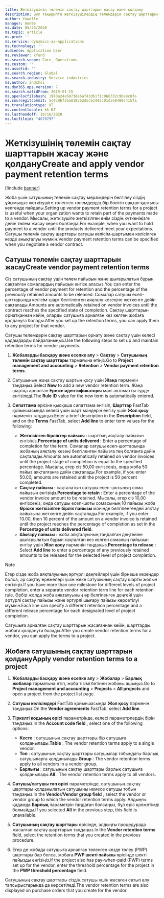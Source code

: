 ```yaml
---
title: Жеткізушінің төлемін сақтау шарттарын жасау және қолдану
description: Бұл тақырыпта жеткізушілердің төлемдерін сақтау шарттарын белгілеу және сақтау жолдары туралы ақпарат берілген.
author: Yowelle
manager: AnnBe
ms.date: 05/26/2020
ms.topic: article
ms.prod: ''
ms.service: dynamics-ax-applications
ms.technology: ''
audience: Application User
ms.reviewer: kfend
ms.search.scope: Core, Operations
ms.custom: ''
ms.assetid: ''
ms.search.region: Global
ms.search.industry: Service industries
ms.author: andchoi
ms.dyn365.ops.version: 7
ms.search.validFrom: 2019-01-15
ms.openlocfilehash: 1970a24a5073de6af43db1f1c068332c9ba9c8fe
ms.sourcegitcommit: 5c4c9bf3ba018562d6cb3443c01d550489c415fa
ms.translationtype: HT
ms.contentlocale: kk-KZ
ms.lasthandoff: 10/16/2020
ms.locfileid: "4079797"
---
```

# <a name="create-and-apply-vendor-payment-retention-terms"></a><span data-ttu-id="ea5fa-103">Жеткізушінің төлемін сақтау шарттарын жасау және қолдану</span><span class="sxs-lookup"><span data-stu-id="ea5fa-103">Create and apply vendor payment retention terms</span></span>

[!include [banner](../includes/banner.md)] 

<span data-ttu-id="ea5fa-104">Жоба үшін сатушының төлемін сақтау мерзімдерін белгілеу сіздің ұйымыңыз жеткізушіге төленген төлемдердің бір бөлігін сақтап қалғысы келгенде пайдалы.</span><span class="sxs-lookup"><span data-stu-id="ea5fa-104">Setting up vendor payment retention terms for a project is useful when your organization wants to retain part of the payments made to a vendor.</span></span> <span data-ttu-id="ea5fa-105">Мысалы, жеткізушіге жеткізілген өнім сіздің күткеніңізге дейін төлем жасау керек болғанда.</span><span class="sxs-lookup"><span data-stu-id="ea5fa-105">For example, when you want to hold payment to a vendor until the products delivered meet your expectations.</span></span> <span data-ttu-id="ea5fa-106">Сатушы төлемін сақтау шарттары сатушы келісім-шартымен келісілген кезде анықталуы мүмкін.</span><span class="sxs-lookup"><span data-stu-id="ea5fa-106">Vendor payment retention terms can be specified when you negotiate a vendor contract.</span></span>

## <a name="create-vendor-payment-retention-terms"></a><span data-ttu-id="ea5fa-107">Сатушы төлемін сақтау шарттарын жасау</span><span class="sxs-lookup"><span data-stu-id="ea5fa-107">Create vendor payment retention terms</span></span>

<span data-ttu-id="ea5fa-108">Сіз сатушының сақтау үшін төлем пайызын және шығарылатын бұрын сақталған сомалардың пайызын енгізе аласыз.</span><span class="sxs-lookup"><span data-stu-id="ea5fa-108">You can enter the percentage of vendor payment for retention and the percentage of the previously retained amounts to be released.</span></span> <span data-ttu-id="ea5fa-109">Сомалар сатушы есеп-шоттарында келісім-шарт белгіленген аяқталу кезеңіне жеткенге дейін сақталады.</span><span class="sxs-lookup"><span data-stu-id="ea5fa-109">Amounts are automatically retained on vendor invoices until the contract reaches the specified state of completion.</span></span> <span data-ttu-id="ea5fa-110">Сақтау шарттарын орнатқаннан кейін, оларды сатушыға арналған кез келген жобаға қолдануға болады.</span><span class="sxs-lookup"><span data-stu-id="ea5fa-110">After you set up the retention terms, you can apply them to any project for that vendor.</span></span>

<span data-ttu-id="ea5fa-111">Сатушы төлемдерін сақтау шарттарын орнату және сақтау үшін келесі қадамдарды пайдаланыңыз.</span><span class="sxs-lookup"><span data-stu-id="ea5fa-111">Use the following steps to set up and maintain retention terms for vendor payments.</span></span> 

1. <span data-ttu-id="ea5fa-112">**Жобаларды басқару және есепке алу** > **Сақтау** > **Сатушының төлемін сақтау шарттары** тармағына өтіңіз.</span><span class="sxs-lookup"><span data-stu-id="ea5fa-112">Go to **Project management and accounting** > **Retention** > **Vendor payment retention terms**.</span></span>
2. <span data-ttu-id="ea5fa-113">Сатушының жаңа сақтау шартын қосу үшін **Жаңа** пәрменін таңдаңыз.</span><span class="sxs-lookup"><span data-stu-id="ea5fa-113">Select **New** to add a new vendor retention term.</span></span> <span data-ttu-id="ea5fa-114">Жаңа шартқа арналған **Ереже идентификаторы** мәні автоматты түрде енгізіледі.</span><span class="sxs-lookup"><span data-stu-id="ea5fa-114">The **Rule ID** value for the new term is automatically entered.</span></span> 
3. <span data-ttu-id="ea5fa-115">**Сипаттама** өрісіне қысқаша сипаттама енгізіп, **Шарттар** FastTab қойыншасында келесі үшін шарт мәндерін енгізу үшін **Жол қосу** пәрменін таңдаңыз.</span><span class="sxs-lookup"><span data-stu-id="ea5fa-115">Enter a brief description in the **Description** field, and on the **Terms** FastTab, select **Add line** to enter term values for the following:</span></span>

   - <span data-ttu-id="ea5fa-116">**Жеткізілген бірліктер пайызы** : шарттың аяқталу пайызын енгізіңіз.</span><span class="sxs-lookup"><span data-stu-id="ea5fa-116">**Percentage of units delivered** : Enter a percentage of completion for the term.</span></span> <span data-ttu-id="ea5fa-117">Сомалар сатушы есеп-шоттарында жобаның аяқталу кезеңі белгіленген пайызға тең болғанға дейін сақталады.</span><span class="sxs-lookup"><span data-stu-id="ea5fa-117">Amounts are automatically retained on vendor invoices until the project stage of completion is equal to the specified percentage.</span></span> <span data-ttu-id="ea5fa-118">Мысалы, егер сіз 50,00 енгізсеңіз, онда жоба 50 пайыз аяқталғанға дейін сақталады.</span><span class="sxs-lookup"><span data-stu-id="ea5fa-118">For example, if you enter 50.00, amounts are retained until the project is 50 percent completed.</span></span>
   - <span data-ttu-id="ea5fa-119">**Сақтау пайызы** : сақталатын сатушы есеп-шотының сома пайызын енгізіңіз.</span><span class="sxs-lookup"><span data-stu-id="ea5fa-119">**Percentage to retain** : Enter a percentage of the vendor invoice amount to be retained.</span></span> <span data-ttu-id="ea5fa-120">Мысалы, егер сіз 10,00 енгізсеңіз, онда сатушы есеп-шоты сомасының 10 пайызы жоба **Өріске жеткізілген бірлік пайызы** мәнінде белгіленгендей аяқтау пайызына жеткенге дейін сақталады.</span><span class="sxs-lookup"><span data-stu-id="ea5fa-120">For example, if you enter 10.00, then 10 percent of the amount on a vendor invoice is retained until the project reaches the percentage of completion as set in the **Percentage of units delivered field**.</span></span>
   - <span data-ttu-id="ea5fa-121">**Шығару пайызы** : жоба аяқталуының таңдалған деңгейіне шығарылатын бұрын сақталған кез келген соманың пайызын енгізу үшін **Жол қосу** пәрменін таңдаңыз.</span><span class="sxs-lookup"><span data-stu-id="ea5fa-121">**Percentage to release** : Select **Add line** to enter a percentage of any previously retained amounts to be released for the selected level of project completion.</span></span>

> [!NOTE]
> <span data-ttu-id="ea5fa-122">Егер сізде жоба аяқталуының әртүрлі деңгейлері үшін бірнеше кезеңдер болса, әр сақтау ережелері үшін жеке сатушының сақтау шарты жолын енгізіңіз.</span><span class="sxs-lookup"><span data-stu-id="ea5fa-122">If you have more than one milestone for different levels of project completion, enter a separate vendor retention term line for each retention rule.</span></span> <span data-ttu-id="ea5fa-123">Әрбір жолда жоба аяқталуының әр белгіленген деңгейі үшін әртүрлі сақтау пайызы және әртүрлі шығару пайызы көрсетілуі мүмкін.</span><span class="sxs-lookup"><span data-stu-id="ea5fa-123">Each line can specify a different retention percentage and a different release percentage for each designated level of project completion.</span></span>

<span data-ttu-id="ea5fa-124">Сатушыға арналған сақтау шарттарын жасағаннан кейін, шарттарды жобаға қолдануға болады.</span><span class="sxs-lookup"><span data-stu-id="ea5fa-124">After you create vendor retention terms for a vendor, you can apply the terms to a project.</span></span>

## <a name="apply-vendor-retention-terms-to-a-project"></a><span data-ttu-id="ea5fa-125">Жобаға сатушының сақтау шарттарын қолдану</span><span class="sxs-lookup"><span data-stu-id="ea5fa-125">Apply vendor retention terms to a project</span></span>

1. <span data-ttu-id="ea5fa-126">**Жобаларды басқару және есепке алу** > **Жобалар** > **Барлық жобалар** тармағына өтіп, жоба тізімі бетінен жобаны ашыңыз.</span><span class="sxs-lookup"><span data-stu-id="ea5fa-126">Go to **Project management and accounting** > **Projects** > **All projects** and open a project from the project list page.</span></span>
2. <span data-ttu-id="ea5fa-127">**Сатушы келісімдері** FastTab қойыншасында **Жол қосу** пәрменін таңдаңыз.</span><span class="sxs-lookup"><span data-stu-id="ea5fa-127">On the **Vendor agreements** FastTab, select **Add line**.</span></span>
3. <span data-ttu-id="ea5fa-128">**Тіркелгі кодының өрісі** параметрінде, келесі параметрлердің бірін таңдаңыз:</span><span class="sxs-lookup"><span data-stu-id="ea5fa-128">In the **Account code field** , select one of the following options:</span></span> 

   - <span data-ttu-id="ea5fa-129">**Кесте** : сатушының сақтау шарттары бір сатушыға қолданылады.</span><span class="sxs-lookup"><span data-stu-id="ea5fa-129">**Table** : The vendor retention terms apply to a single vendor.</span></span>
   - <span data-ttu-id="ea5fa-130">**Топ** : сатушының сақтау шарттары сатушылар тобындағы барлық сатушыларға қолданылады.</span><span class="sxs-lookup"><span data-stu-id="ea5fa-130">**Group** : The vendor retention terms apply to all vendors in a vendor group.</span></span>
   - <span data-ttu-id="ea5fa-131">**Барлығы** : сатушының сақтау шарттары барлық сатушыға қолданылады.</span><span class="sxs-lookup"><span data-stu-id="ea5fa-131">**All** : The vendor retention terms apply to all vendors.</span></span>

4. <span data-ttu-id="ea5fa-132">**Сатушы/сатушы топ өрісі** параметрінде, сатушының сақтау шарттары қолданылатын сатушыны немесе сатушы тобын таңдаңыз.</span><span class="sxs-lookup"><span data-stu-id="ea5fa-132">In the **Vendor/Vendor group field** , select the vendor or vendor group to which the vendor retention terms apply.</span></span> <span data-ttu-id="ea5fa-133">Алдыңғы қадамда **Барлық** параметрін таңдаған болсаңыз, бұл өріс қолжетімді болмайды.</span><span class="sxs-lookup"><span data-stu-id="ea5fa-133">If you selected **All** in the previous step, this field is unavailable.</span></span>
5. <span data-ttu-id="ea5fa-134">**Сатушының сақтау шарттары** өрісінде, алдыңғы процедурада жасалған сақтау шарттарын таңдаңыз.</span><span class="sxs-lookup"><span data-stu-id="ea5fa-134">In the **Vendor retention terms** field, select the retention terms that you created in the previous procedure.</span></span>
6. <span data-ttu-id="ea5fa-135">Егер де жобада сатушыға арналған төленген кезде төлеу (PWP) шарттары бар болса, жобаға **PWP шекті пайызы** өрісінде шекті пайызды енгізіңіз.</span><span class="sxs-lookup"><span data-stu-id="ea5fa-135">If the project also has pay-when-paid (PWP) terms set up for the vendor, enter the threshold percentage for the project in the **PWP threshold percentage** field.</span></span>

<span data-ttu-id="ea5fa-136">Сатушының сақтау шарттары сіздің сатушы үшін жасаған сатып алу тапсырыстарында да көрсетіледі.</span><span class="sxs-lookup"><span data-stu-id="ea5fa-136">The vendor retention terms are also displayed on purchase orders that you create for the vendor.</span></span>

